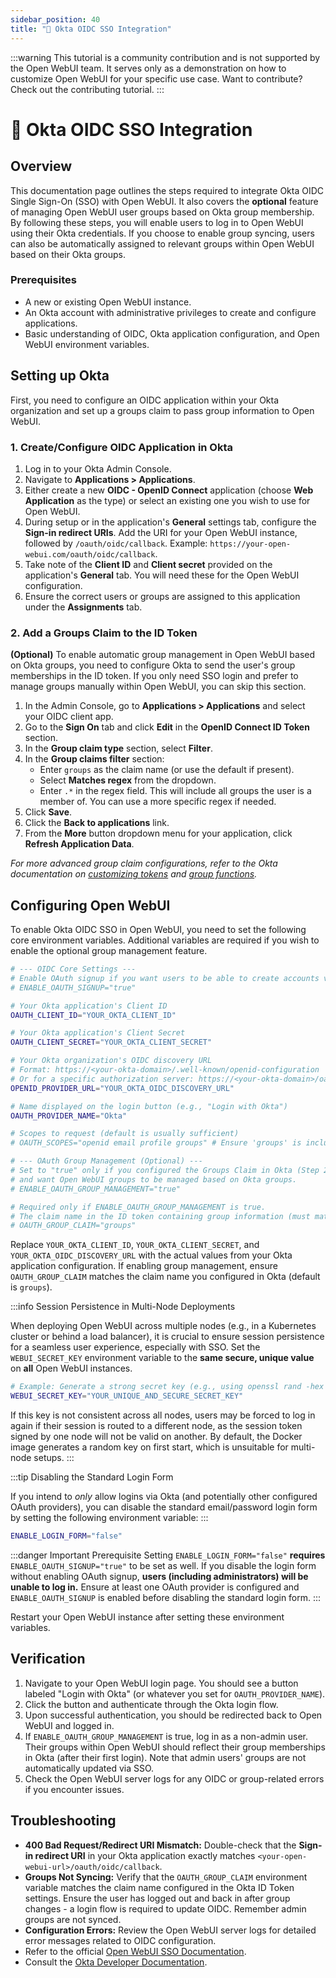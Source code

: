 ```yaml
---
sidebar_position: 40
title: "🔗 Okta OIDC SSO Integration"
---
```


:::warning
This tutorial is a community contribution and is not supported by the Open WebUI team. It serves only as a demonstration on how to customize Open WebUI for your specific use case. Want to contribute? Check out the contributing tutorial.
:::

# 🔗 Okta OIDC SSO Integration

## Overview

This documentation page outlines the steps required to integrate Okta OIDC Single Sign-On (SSO) with Open WebUI. It also covers the **optional** feature of managing Open WebUI user groups based on Okta group membership. By following these steps, you will enable users to log in to Open WebUI using their Okta credentials. If you choose to enable group syncing, users can also be automatically assigned to relevant groups within Open WebUI based on their Okta groups.

### Prerequisites

*   A new or existing Open WebUI instance.
*   An Okta account with administrative privileges to create and configure applications.
*   Basic understanding of OIDC, Okta application configuration, and Open WebUI environment variables.

## Setting up Okta

First, you need to configure an OIDC application within your Okta organization and set up a groups claim to pass group information to Open WebUI.

### 1. Create/Configure OIDC Application in Okta

1.  Log in to your Okta Admin Console.
2.  Navigate to **Applications > Applications**.
3.  Either create a new **OIDC - OpenID Connect** application (choose **Web Application** as the type) or select an existing one you wish to use for Open WebUI.
4.  During setup or in the application's **General** settings tab, configure the **Sign-in redirect URIs**. Add the URI for your Open WebUI instance, followed by `/oauth/oidc/callback`. Example: `https://your-open-webui.com/oauth/oidc/callback`.
5.  Take note of the **Client ID** and **Client secret** provided on the application's **General** tab. You will need these for the Open WebUI configuration.
6.  Ensure the correct users or groups are assigned to this application under the **Assignments** tab.

### 2. Add a Groups Claim to the ID Token

**(Optional)** To enable automatic group management in Open WebUI based on Okta groups, you need to configure Okta to send the user's group memberships in the ID token. If you only need SSO login and prefer to manage groups manually within Open WebUI, you can skip this section.

1.  In the Admin Console, go to **Applications > Applications** and select your OIDC client app.
2.  Go to the **Sign On** tab and click **Edit** in the **OpenID Connect ID Token** section.
3.  In the **Group claim type** section, select **Filter**.
4.  In the **Group claims filter** section:
    *   Enter `groups` as the claim name (or use the default if present).
    *   Select **Matches regex** from the dropdown.
    *   Enter `.*` in the regex field. This will include all groups the user is a member of. You can use a more specific regex if needed.
5.  Click **Save**.
6.  Click the **Back to applications** link.
7.  From the **More** button dropdown menu for your application, click **Refresh Application Data**.

*For more advanced group claim configurations, refer to the Okta documentation on [customizing tokens](https://developer.okta.com/docs/guides/customize-tokens-returned-from-okta/main/) and [group functions](https://developer.okta.com/docs/reference/okta-expression-language/#group-functions).*

## Configuring Open WebUI

To enable Okta OIDC SSO in Open WebUI, you need to set the following core environment variables. Additional variables are required if you wish to enable the optional group management feature.

```bash
# --- OIDC Core Settings ---
# Enable OAuth signup if you want users to be able to create accounts via Okta
# ENABLE_OAUTH_SIGNUP="true"

# Your Okta application's Client ID
OAUTH_CLIENT_ID="YOUR_OKTA_CLIENT_ID"

# Your Okta application's Client Secret
OAUTH_CLIENT_SECRET="YOUR_OKTA_CLIENT_SECRET"

# Your Okta organization's OIDC discovery URL
# Format: https://<your-okta-domain>/.well-known/openid-configuration
# Or for a specific authorization server: https://<your-okta-domain>/oauth2/<auth-server-id>/.well-known/openid-configuration
OPENID_PROVIDER_URL="YOUR_OKTA_OIDC_DISCOVERY_URL"

# Name displayed on the login button (e.g., "Login with Okta")
OAUTH_PROVIDER_NAME="Okta"

# Scopes to request (default is usually sufficient)
# OAUTH_SCOPES="openid email profile groups" # Ensure 'groups' is included if not default

# --- OAuth Group Management (Optional) ---
# Set to "true" only if you configured the Groups Claim in Okta (Step 2)
# and want Open WebUI groups to be managed based on Okta groups.
# ENABLE_OAUTH_GROUP_MANAGEMENT="true"

# Required only if ENABLE_OAUTH_GROUP_MANAGEMENT is true.
# The claim name in the ID token containing group information (must match Okta config)
# OAUTH_GROUP_CLAIM="groups"
```

Replace `YOUR_OKTA_CLIENT_ID`, `YOUR_OKTA_CLIENT_SECRET`, and `YOUR_OKTA_OIDC_DISCOVERY_URL` with the actual values from your Okta application configuration. If enabling group management, ensure `OAUTH_GROUP_CLAIM` matches the claim name you configured in Okta (default is `groups`).

:::info Session Persistence in Multi-Node Deployments

When deploying Open WebUI across multiple nodes (e.g., in a Kubernetes cluster or behind a load balancer), it is crucial to ensure session persistence for a seamless user experience, especially with SSO. Set the `WEBUI_SECRET_KEY` environment variable to the **same secure, unique value** on **all** Open WebUI instances.

```bash
# Example: Generate a strong secret key (e.g., using openssl rand -hex 32)
WEBUI_SECRET_KEY="YOUR_UNIQUE_AND_SECURE_SECRET_KEY"
```

If this key is not consistent across all nodes, users may be forced to log in again if their session is routed to a different node, as the session token signed by one node will not be valid on another. By default, the Docker image generates a random key on first start, which is unsuitable for multi-node setups.
:::

:::tip Disabling the Standard Login Form

If you intend to *only* allow logins via Okta (and potentially other configured OAuth providers), you can disable the standard email/password login form by setting the following environment variable:
:::


```bash
ENABLE_LOGIN_FORM="false"
```

:::danger Important Prerequisite
Setting `ENABLE_LOGIN_FORM="false"` **requires** `ENABLE_OAUTH_SIGNUP="true"` to be set as well. If you disable the login form without enabling OAuth signup, **users (including administrators) will be unable to log in.** Ensure at least one OAuth provider is configured and `ENABLE_OAUTH_SIGNUP` is enabled before disabling the standard login form.
:::

Restart your Open WebUI instance after setting these environment variables.

## Verification

1.  Navigate to your Open WebUI login page. You should see a button labeled "Login with Okta" (or whatever you set for `OAUTH_PROVIDER_NAME`).
2.  Click the button and authenticate through the Okta login flow.
3.  Upon successful authentication, you should be redirected back to Open WebUI and logged in.
4.  If `ENABLE_OAUTH_GROUP_MANAGEMENT` is true, log in as a non-admin user. Their groups within Open WebUI should reflect their group memberships in Okta (after their first login). Note that admin users' groups are not automatically updated via SSO.
5.  Check the Open WebUI server logs for any OIDC or group-related errors if you encounter issues.

## Troubleshooting

*   **400 Bad Request/Redirect URI Mismatch:** Double-check that the **Sign-in redirect URI** in your Okta application exactly matches `<your-open-webui-url>/oauth/oidc/callback`.
*   **Groups Not Syncing:** Verify that the `OAUTH_GROUP_CLAIM` environment variable matches the claim name configured in the Okta ID Token settings. Ensure the user has logged out and back in after group changes - a login flow is required to update OIDC. Remember admin groups are not synced.
*   **Configuration Errors:** Review the Open WebUI server logs for detailed error messages related to OIDC configuration.
*   Refer to the official [Open WebUI SSO Documentation](../features/sso.md).
*   Consult the [Okta Developer Documentation](https://developer.okta.com/docs/).
